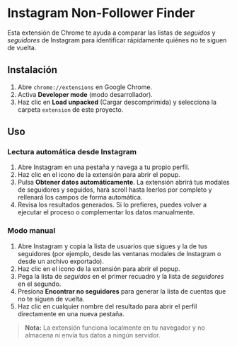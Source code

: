 # Instagram Non-Follower Finder

Esta extensión de Chrome te ayuda a comparar las listas de *seguidos* y *seguidores* de Instagram para identificar rápidamente quiénes no te siguen de vuelta.

## Instalación
1. Abre `chrome://extensions` en Google Chrome.
2. Activa **Developer mode** (modo desarrollador).
3. Haz clic en **Load unpacked** (Cargar descomprimida) y selecciona la carpeta `extension` de este proyecto.

## Uso

### Lectura automática desde Instagram
1. Abre Instagram en una pestaña y navega a tu propio perfil.
2. Haz clic en el icono de la extensión para abrir el popup.
3. Pulsa **Obtener datos automáticamente**. La extensión abrirá tus modales de seguidores y seguidos, hará scroll hasta leerlos por completo y rellenará los campos de forma automática.
4. Revisa los resultados generados. Si lo prefieres, puedes volver a ejecutar el proceso o complementar los datos manualmente.

### Modo manual
1. Abre Instagram y copia la lista de usuarios que sigues y la de tus seguidores (por ejemplo, desde las ventanas modales de Instagram o desde un archivo exportado).
2. Haz clic en el icono de la extensión para abrir el popup.
3. Pega la lista de *seguidos* en el primer recuadro y la lista de *seguidores* en el segundo.
4. Presiona **Encontrar no seguidores** para generar la lista de cuentas que no te siguen de vuelta.
5. Haz clic en cualquier nombre del resultado para abrir el perfil directamente en una nueva pestaña.

> **Nota:** La extensión funciona localmente en tu navegador y no almacena ni envía tus datos a ningún servidor.
